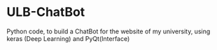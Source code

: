 # ULB-ChatBot
Python code, to build a ChatBot for the website of my university, using keras (Deep Learning) and PyQt(Interface)
